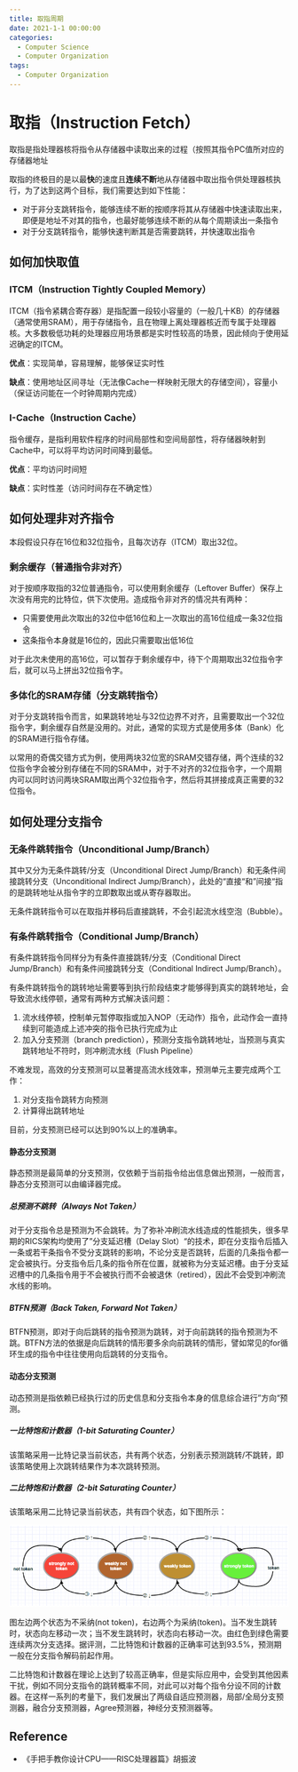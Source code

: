```yaml
---
title: 取指周期
date: 2021-1-1 00:00:00
categories:
  - Computer Science
  - Computer Organization
tags: 
  - Computer Organization
---
```


# 取指（Instruction Fetch）

取指是指处理器核将指令从存储器中读取出来的过程（按照其指令PC值所对应的存储器地址

取指的终极目的是以最**快**的速度且**连续不断**地从存储器中取出指令供处理器核执行，为了达到这两个目标，我们需要达到如下性能：

- 对于非分支跳转指令，能够连续不断的按顺序将其从存储器中快速读取出来，即便是地址不对其的指令，也最好能够连续不断的从每个周期读出一条指令
- 对于分支跳转指令，能够快速判断其是否需要跳转，并快速取出指令

## 如何加快取值

### ITCM（Instruction Tightly Coupled Memory）

ITCM（指令紧耦合寄存器）是指配置一段较小容量的（一般几十KB）的存储器（通常使用SRAM），用于存储指令，且在物理上离处理器核近而专属于处理器核。大多数极低功耗的处理器应用场景都是实时性较高的场景，因此倾向于使用延迟确定的ITCM。

**优点**：实现简单，容易理解，能够保证实时性

**缺点**：使用地址区间寻址（无法像Cache一样映射无限大的存储空间），容量小（保证访问能在一个时钟周期内完成）

### I-Cache（Instruction Cache）

指令缓存，是指利用软件程序的时间局部性和空间局部性，将存储器映射到Cache中，可以将平均访问时间降到最低。

**优点**：平均访问时间短

**缺点**：实时性差（访问时间存在不确定性）

## 如何处理非对齐指令

本段假设只存在16位和32位指令，且每次访存（ITCM）取出32位。

### 剩余缓存（普通指令非对齐）

对于按顺序取指的32位普通指令，可以使用剩余缓存（Leftover Buffer）保存上次没有用完的比特位，供下次使用。造成指令非对齐的情况共有两种：

- 只需要使用此次取出的32位中低16位和上一次取出的高16位组成一条32位指令
- 这条指令本身就是16位的，因此只需要取出低16位

对于此次未使用的高16位，可以暂存于剩余缓存中，待下个周期取出32位指令字后，就可以马上拼出32位指令字。

### 多体化的SRAM存储（分支跳转指令）

对于分支跳转指令而言，如果跳转地址与32位边界不对齐，且需要取出一个32位指令字，剩余缓存自然是没用的。对此，通常的实现方式是使用多体（Bank）化的SRAM进行指令存储。

以常用的奇偶交错方式为例，使用两块32位宽的SRAM交错存储，两个连续的32位指令字会被分别存储在不同的SRAM中，对于不对齐的32位指令字，一个周期内可以同时访问两块SRAM取出两个32位指令字，然后将其拼接成真正需要的32位指令。

## 如何处理分支指令

### 无条件跳转指令（Unconditional Jump/Branch）

其中又分为无条件跳转/分支（Unconditional Direct Jump/Branch）和无条件间接跳转分支（Unconditional Indirect Jump/Branch），此处的“直接“和”间接“指的是跳转地址从指令字的立即数取出或从寄存器取出。

无条件跳转指令可以在取指并移码后直接跳转，不会引起流水线空泡（Bubble）。

### 有条件跳转指令（Conditional Jump/Branch）

有条件跳转指令同样分为有条件直接跳转/分支（Conditional Direct Jump/Branch）和有条件间接跳转分支（Conditional Indirect Jump/Branch）。

有条件跳转指令的跳转地址需要等到执行阶段结束才能够得到真实的跳转地址，会导致流水线停顿，通常有两种方式解决该问题：

1. 流水线停顿，控制单元暂停取指或加入NOP（无动作）指令，此动作会一直持续到可能造成上述冲突的指令已执行完成为止
2. 加入分支预测（branch prediction），预测分支指令跳转地址，当预测与真实跳转地址不符时，则冲刷流水线（Flush Pipeline）

不难发现，高效的分支预测可以显著提高流水线效率，预测单元主要完成两个工作：

1. 对分支指令跳转方向预测
2. 计算得出跳转地址

目前，分支预测已经可以达到90%以上的准确率。

#### 静态分支预测

静态预测是最简单的分支预测，仅依赖于当前指令给出信息做出预测，一般而言，静态分支预测可以由编译器完成。

##### 总预测不跳转（Always Not Taken）

对于分支指令总是预测为不会跳转。为了弥补冲刷流水线造成的性能损失，很多早期的RICS架构均使用了”分支延迟槽（Delay Slot）“的技术，即在分支指令后插入一条或若干条指令不受分支跳转的影响，不论分支是否跳转，后面的几条指令都一定会被执行。分支指令后几条的指令所在位置，就被称为分支延迟槽。由于分支延迟槽中的几条指令用于不会被执行而不会被退休（retired），因此不会受到冲刷流水线的影响。

##### BTFN预测（Back Taken, Forward Not Taken）

BTFN预测，即对于向后跳转的指令预测为跳转，对于向前跳转的指令预测为不跳。BTFN方法的依据是向后跳转的情形要多余向前跳转的情形，譬如常见的for循环生成的指令中往往使用向后跳转的分支指令。

#### 动态分支预测

动态预测是指依赖已经执行过的历史信息和分支指令本身的信息综合进行”方向“预测。

##### 一比特饱和计数器（1-bit Saturating Counter）

该策略采用一比特记录当前状态，共有两个状态，分别表示预测跳转/不跳转，即该策略使用上次跳转结果作为本次跳转预测。

##### 二比特饱和计数器（2-bit Saturating Counter）

该策略采用二比特记录当前状态，共有四个状态，如下图所示：

![2-bit Saturating Counter State Transition Diagram](./assets/2-bit-saturating-counter.jpg)

图左边两个状态为不采纳(not token)，右边两个为采纳(token)。当不发生跳转时，状态向左移动一次；当不发生跳转时，状态向右移动一次。由红色到绿色需要连续两次分支选择。据评测，二比特饱和计数器的正确率可达到93.5%，预测期一般在分支指令解码前起作用。

二比特饱和计数器在理论上达到了较高正确率，但是实际应用中，会受到其他因素干扰，例如不同分支指令的跳转概率不同，对此可以对每个指令分设不同的计数器。在这样一系列的考量下，我们发展出了两级自适应预测器，局部/全局分支预测器，融合分支预测器，Agree预测器，神经分支预测器等。

## Reference

- 《手把手教你设计CPU——RISC处理器篇》胡振波
